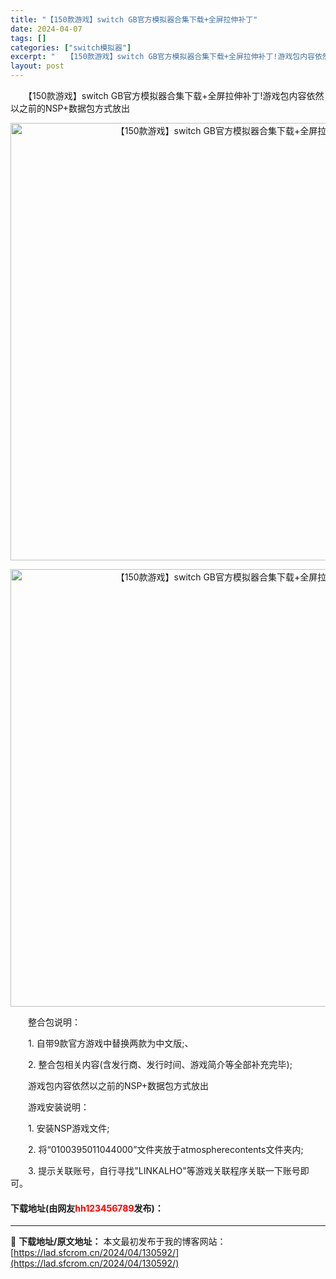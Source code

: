 ```yaml
---
title: "【150款游戏】switch GB官方模拟器合集下载+全屏拉伸补丁"
date: 2024-04-07
tags: []
categories: ["switch模拟器"]
excerpt: "　　【150款游戏】switch GB官方模拟器合集下载+全屏拉伸补丁!游戏包内容依然以之前的NSP+数据包方式放出 　　整合包说明： 　　1. 自带9款官方游戏中替换两款为中文版;、 　　2. 整合包相关内容(含发行商、发行时间、游戏简介等全部补充完毕); 　　游戏包内容依然以之前的NSP+数据包&hellip;"
layout: post
---
```


 <p>　　【150款游戏】switch GB官方模拟器合集下载+全屏拉伸补丁!游戏包内容依然以之前的NSP+数据包方式放出</p> <div> <p align="center"><img align="" border="0" src="https://lad.sfcrom.cn/wp-content/uploads/2024/04/20240407_66121f533226e.webp" width="700" alt="【150款游戏】switch GB官方模拟器合集下载+全屏拉伸补丁" /></p> <p align="center"><img align="" border="0" src="https://lad.sfcrom.cn/wp-content/uploads/2024/04/20240407_66121f538792a.webp" width="700" alt="【150款游戏】switch GB官方模拟器合集下载+全屏拉伸补丁" /></p></div> <p>　　整合包说明：</p> <p>　　1. 自带9款官方游戏中替换两款为中文版;、</p> <p>　　2. 整合包相关内容(含发行商、发行时间、游戏简介等全部补充完毕);</p> <p>　　游戏包内容依然以之前的NSP+数据包方式放出</p> <p>　　游戏安装说明：</p> <p>　　1. 安装NSP游戏文件;</p> <p>　　2. 将&ldquo;0100395011044000&rdquo;文件夹放于atmospherecontents文件夹内;</p> <p>　　3. 提示关联账号，自行寻找&quot;LINKALHO&quot;等游戏关联程序关联一下账号即可。</p> <p><h4>下载地址(由网友<font color="red">hh123456789</font>发布)：</h4></p> 

---
📖 **下载地址/原文地址：** 本文最初发布于我的博客网站：[https://lad.sfcrom.cn/2024/04/130592/](https://lad.sfcrom.cn/2024/04/130592/)
